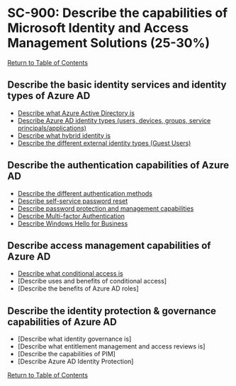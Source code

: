 # SC-900: Describe the capabilities of Microsoft Identity and Access Management Solutions (25-30%)

[Return to Table of Contents](../README.md)

## Describe the basic identity services and identity types of Azure AD
* [Describe what Azure Active Directory is](11-Describe%20what%20Azure%20Active%20Directory%20is.md)
* [Describe Azure AD identity types (users, devices, groups, service principals/applications)](12-Describe%20Azure%20AD%20identity%20types.md)
* [Describe what hybrid identity is](13-Describe%20what%20hybrid%20identity%20is.md)
* [Describe the different external identity types (Guest Users)](14-Describe%20the%20different%20external%20identity%20types.md)
## Describe the authentication capabilities of Azure AD
* [Describe the different authentication methods](21-Describe%20the%20different%20authentication%20methods.md)
* [Describe self-service password reset](22-Describe%20self-service%20password%20reset.md)
* [Describe password protection and management capabilities](23-Describe%20password%20protection%20and%20management%20capabilities.md)
* [Describe Multi-factor Authentication](24-Describe%20Multi-factor%20Authentication.md)
* [Describe Windows Hello for Business](25-Describe%20Windows%20Hello%20for%20Business.md)
## Describe access management capabilities of Azure AD
* [Describe what conditional access is](31-Describe%20what%20conditional%20access%20is.md)
* [Describe uses and benefits of conditional access]
* [Describe the benefits of Azure AD roles]
## Describe the identity protection & governance capabilities of Azure AD
* [Describe what identity governance is]
* [Describe what entitlement management and access reviews is]
* [Describe the capabilities of PIM]
* [Describe Azure AD Identity Protection]

[Return to Table of Contents](../README.md)